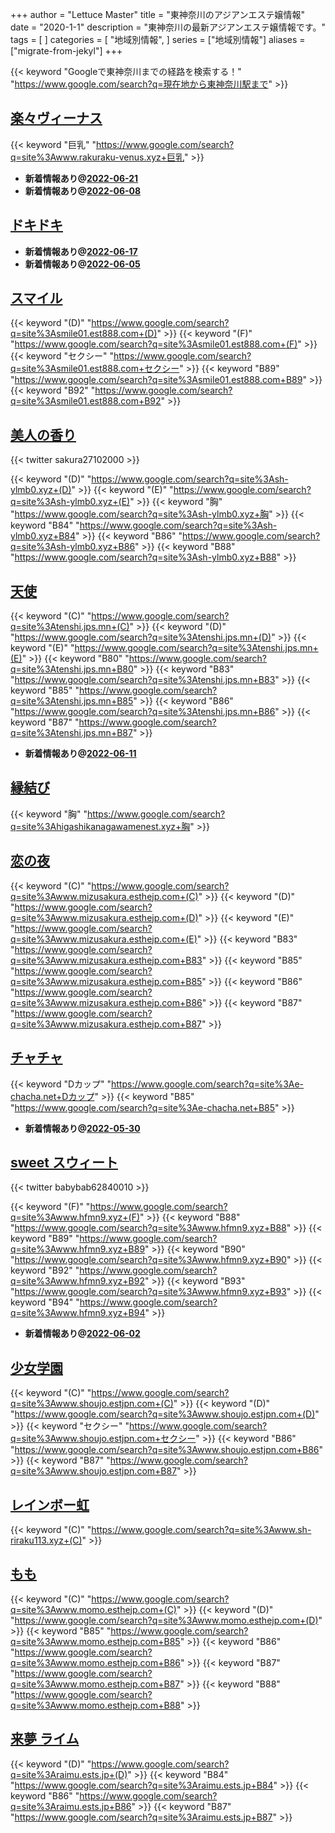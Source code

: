 +++
author = "Lettuce Master"
title = "東神奈川のアジアンエステ嬢情報"
date = "2020-1-1"
description = "東神奈川の最新アジアンエステ嬢情報です。"
tags = [
]
categories = [
    "地域別情報",
]
series = ["地域別情報"]
aliases = ["migrate-from-jekyl"]
+++

{{< keyword "Googleで東神奈川までの経路を検索する！" "https://www.google.com/search?q=現在地から東神奈川駅まで" >}}

## [楽々ヴィーナス](http://www.rakuraku-venus.xyz/)
{{< keyword "巨乳" "https://www.google.com/search?q=site%3Awww.rakuraku-venus.xyz+巨乳" >}} 

- **新着情報あり@[2022-06-21](/post/2022-06-21)**
- **新着情報あり@[2022-06-08](/post/2022-06-08)**
## [ドキドキ](http://dokidoki.est-u.com/)


- **新着情報あり@[2022-06-17](/post/2022-06-17)**
- **新着情報あり@[2022-06-05](/post/2022-06-05)**
## [スマイル](http://smile01.est888.com/)
{{< keyword "(D)" "https://www.google.com/search?q=site%3Asmile01.est888.com+(D)" >}} {{< keyword "(F)" "https://www.google.com/search?q=site%3Asmile01.est888.com+(F)" >}} {{< keyword "セクシー" "https://www.google.com/search?q=site%3Asmile01.est888.com+セクシー" >}} {{< keyword "B89" "https://www.google.com/search?q=site%3Asmile01.est888.com+B89" >}} {{< keyword "B92" "https://www.google.com/search?q=site%3Asmile01.est888.com+B92" >}} 

## [美人の香り](http://sh-ylmb0.xyz/)


{{< twitter sakura27102000 >}}

{{< keyword "(D)" "https://www.google.com/search?q=site%3Ash-ylmb0.xyz+(D)" >}} {{< keyword "(E)" "https://www.google.com/search?q=site%3Ash-ylmb0.xyz+(E)" >}} {{< keyword "胸" "https://www.google.com/search?q=site%3Ash-ylmb0.xyz+胸" >}} {{< keyword "B84" "https://www.google.com/search?q=site%3Ash-ylmb0.xyz+B84" >}} {{< keyword "B86" "https://www.google.com/search?q=site%3Ash-ylmb0.xyz+B86" >}} {{< keyword "B88" "https://www.google.com/search?q=site%3Ash-ylmb0.xyz+B88" >}} 

## [天使](https://tenshi.jps.mn/)
{{< keyword "(C)" "https://www.google.com/search?q=site%3Atenshi.jps.mn+(C)" >}} {{< keyword "(D)" "https://www.google.com/search?q=site%3Atenshi.jps.mn+(D)" >}} {{< keyword "(E)" "https://www.google.com/search?q=site%3Atenshi.jps.mn+(E)" >}} {{< keyword "B80" "https://www.google.com/search?q=site%3Atenshi.jps.mn+B80" >}} {{< keyword "B83" "https://www.google.com/search?q=site%3Atenshi.jps.mn+B83" >}} {{< keyword "B85" "https://www.google.com/search?q=site%3Atenshi.jps.mn+B85" >}} {{< keyword "B86" "https://www.google.com/search?q=site%3Atenshi.jps.mn+B86" >}} {{< keyword "B87" "https://www.google.com/search?q=site%3Atenshi.jps.mn+B87" >}} 

- **新着情報あり@[2022-06-11](/post/2022-06-11)**
## [縁結び](http://higashikanagawamenest.xyz/)
{{< keyword "胸" "https://www.google.com/search?q=site%3Ahigashikanagawamenest.xyz+胸" >}} 

## [恋の夜](http://www.mizusakura.esthejp.com/)
{{< keyword "(C)" "https://www.google.com/search?q=site%3Awww.mizusakura.esthejp.com+(C)" >}} {{< keyword "(D)" "https://www.google.com/search?q=site%3Awww.mizusakura.esthejp.com+(D)" >}} {{< keyword "(E)" "https://www.google.com/search?q=site%3Awww.mizusakura.esthejp.com+(E)" >}} {{< keyword "B83" "https://www.google.com/search?q=site%3Awww.mizusakura.esthejp.com+B83" >}} {{< keyword "B85" "https://www.google.com/search?q=site%3Awww.mizusakura.esthejp.com+B85" >}} {{< keyword "B86" "https://www.google.com/search?q=site%3Awww.mizusakura.esthejp.com+B86" >}} {{< keyword "B87" "https://www.google.com/search?q=site%3Awww.mizusakura.esthejp.com+B87" >}} 

## [チャチャ](https://e-chacha.net/)
{{< keyword "Dカップ" "https://www.google.com/search?q=site%3Ae-chacha.net+Dカップ" >}} {{< keyword "B85" "https://www.google.com/search?q=site%3Ae-chacha.net+B85" >}} 

- **新着情報あり@[2022-05-30](/post/2022-05-30)**
## [sweet スウィート](http://www.hfmn9.xyz/)


{{< twitter babybab62840010 >}}

{{< keyword "(F)" "https://www.google.com/search?q=site%3Awww.hfmn9.xyz+(F)" >}} {{< keyword "B88" "https://www.google.com/search?q=site%3Awww.hfmn9.xyz+B88" >}} {{< keyword "B89" "https://www.google.com/search?q=site%3Awww.hfmn9.xyz+B89" >}} {{< keyword "B90" "https://www.google.com/search?q=site%3Awww.hfmn9.xyz+B90" >}} {{< keyword "B92" "https://www.google.com/search?q=site%3Awww.hfmn9.xyz+B92" >}} {{< keyword "B93" "https://www.google.com/search?q=site%3Awww.hfmn9.xyz+B93" >}} {{< keyword "B94" "https://www.google.com/search?q=site%3Awww.hfmn9.xyz+B94" >}} 

- **新着情報あり@[2022-06-02](/post/2022-06-02)**
## [少女学園](http://www.shoujo.estjpn.com/)
{{< keyword "(C)" "https://www.google.com/search?q=site%3Awww.shoujo.estjpn.com+(C)" >}} {{< keyword "(D)" "https://www.google.com/search?q=site%3Awww.shoujo.estjpn.com+(D)" >}} {{< keyword "セクシー" "https://www.google.com/search?q=site%3Awww.shoujo.estjpn.com+セクシー" >}} {{< keyword "B86" "https://www.google.com/search?q=site%3Awww.shoujo.estjpn.com+B86" >}} {{< keyword "B87" "https://www.google.com/search?q=site%3Awww.shoujo.estjpn.com+B87" >}} 

## [レインボー虹](http://www.sh-riraku113.xyz/)
{{< keyword "(C)" "https://www.google.com/search?q=site%3Awww.sh-riraku113.xyz+(C)" >}} 

## [もも](http://www.momo.esthejp.com/)
{{< keyword "(C)" "https://www.google.com/search?q=site%3Awww.momo.esthejp.com+(C)" >}} {{< keyword "(D)" "https://www.google.com/search?q=site%3Awww.momo.esthejp.com+(D)" >}} {{< keyword "B85" "https://www.google.com/search?q=site%3Awww.momo.esthejp.com+B85" >}} {{< keyword "B86" "https://www.google.com/search?q=site%3Awww.momo.esthejp.com+B86" >}} {{< keyword "B87" "https://www.google.com/search?q=site%3Awww.momo.esthejp.com+B87" >}} {{< keyword "B88" "https://www.google.com/search?q=site%3Awww.momo.esthejp.com+B88" >}} 

## [来夢 ライム](http://raimu.ests.jp/)
{{< keyword "(D)" "https://www.google.com/search?q=site%3Araimu.ests.jp+(D)" >}} {{< keyword "B84" "https://www.google.com/search?q=site%3Araimu.ests.jp+B84" >}} {{< keyword "B86" "https://www.google.com/search?q=site%3Araimu.ests.jp+B86" >}} {{< keyword "B87" "https://www.google.com/search?q=site%3Araimu.ests.jp+B87" >}} 


